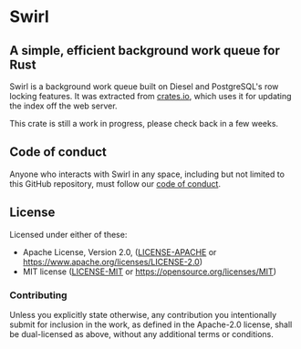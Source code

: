 Swirl
=====

A simple, efficient background work queue for Rust
--------------------------------------------------

Swirl is a background work queue built on Diesel and PostgreSQL's row locking
features. It was extracted from [crates.io](crates.io), which uses it for
updating the index off the web server.

This crate is still a work in progress, please check back in a few weeks.

## Code of conduct

Anyone who interacts with Swirl in any space, including but not limited to
this GitHub repository, must follow our [code of conduct](https://github.com/sgrif/swirl/blob/master/code_of_conduct.md).

## License

Licensed under either of these:

 * Apache License, Version 2.0, ([LICENSE-APACHE](LICENSE-APACHE) or
   https://www.apache.org/licenses/LICENSE-2.0)
 * MIT license ([LICENSE-MIT](LICENSE-MIT) or
   https://opensource.org/licenses/MIT)

### Contributing

Unless you explicitly state otherwise, any contribution you intentionally submit
for inclusion in the work, as defined in the Apache-2.0 license, shall be
dual-licensed as above, without any additional terms or conditions.
